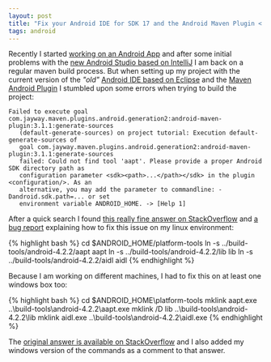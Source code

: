 ```yaml
---
layout: post
title: "Fix your Android IDE for SDK 17 and the Android Maven Plugin < 3.5.4"
tags: android
---
```


Recently I started [working on an Android App][1] and after some initial problems with 
the [new Android Studio based on IntelliJ][2] I am back on a regular maven build process.
But when setting up my project with the current version of the *"old"* [Android IDE based
on Eclipse][3] and the [Maven Android Plugin][4] I stumbled upon some errors when trying
to build the project:

    Failed to execute goal com.jayway.maven.plugins.android.generation2:android-maven-plugin:3.1.1:generate-sources 
       (default-generate-sources) on project tutorial: Execution default-generate-sources of 
       goal com.jayway.maven.plugins.android.generation2:android-maven-plugin:3.1.1:generate-sources 
       failed: Could not find tool 'aapt'. Please provide a proper Android SDK directory path as 
       configuration parameter <sdk><path>...</path></sdk> in the plugin <configuration/>. As an 
       alternative, you may add the parameter to commandline: -Dandroid.sdk.path=... or set 
       environment variable ANDROID_HOME. -> [Help 1]

After a quick search I found [this really fine answer on StackOverflow][0] and [a bug report][5]
explaining how to fix this issue on my linux environment:

{% highlight bash %}
    cd $ANDROID_HOME/platform-tools
    ln -s ../build-tools/android-4.2.2/aapt aapt
    ln -s ../build-tools/android-4.2.2/lib lib
    ln -s ../build-tools/android-4.2.2/aidl aidl
{% endhighlight %}

Because I am working on different machines, I had to fix this on at least one windows box too:

{% highlight bash %}
    cd $ANDROID_HOME\platform-tools
    mklink aapt.exe ..\build-tools\android-4.2.2\aapt.exe
    mklink /D lib ..\build-tools\android-4.2.2\lib
    mklink aidl.exe ..\build-tools\android-4.2.2\aidl.exe
{% endhighlight %}

The [original answer is available on StackOverflow][0] and I also added 
my windows version of the commands as a comment to that answer.


[0]: http://stackoverflow.com/a/16619907/834
[1]: https://github.com/MoriTanosuke/Feedy
[2]: http://developer.android.com/sdk/installing/studio.html
[3]: http://developer.android.com/tools/index.html
[4]: https://code.google.com/p/maven-android-plugin/
[5]: https://code.google.com/p/maven-android-plugin/issues/detail?id=377
